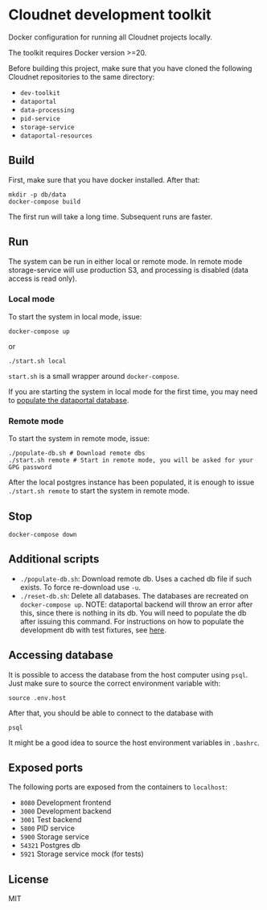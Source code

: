 # Cloudnet development toolkit
Docker configuration for running all Cloudnet projects locally.

The toolkit requires Docker version >=20.

Before building this project, make sure that you have cloned the following Cloudnet repositories to the same directory:

- `dev-toolkit`
- `dataportal`
- `data-processing`
- `pid-service`
- `storage-service`
- `dataportal-resources`

## Build

First, make sure that you have docker installed. After that:

```shell
mkdir -p db/data
docker-compose build
```

The first run will take a long time. Subsequent runs are faster.

## Run

The system can be run in either local or remote mode. In remote mode storage-service will use production S3,
and processing is disabled (data access is read only).

### Local mode

To start the system in local mode, issue:

```shell
docker-compose up
```

or

```shell
./start.sh local
```

`start.sh` is a small wrapper around `docker-compose`.

If you are starting the system in local mode for the first time, you may need to [populate the dataportal database](https://github.com/actris-cloudnet/dataportal/#populating-the-database).

### Remote mode

To start the system in remote mode, issue:

```shell
./populate-db.sh # Download remote dbs
./start.sh remote # Start in remote mode, you will be asked for your GPG password
```

After the local postgres instance has been populated, it is enough to issue `./start.sh remote` to start the system in remote mode.

## Stop

```shell
docker-compose down
```

## Additional scripts

- `./populate-db.sh`: Download remote db. Uses a cached db file if such exists. To force re-download use `-u`.
- `./reset-db.sh`: Delete all databases. The databases are recreated on `docker-compose up`. NOTE: dataportal backend will throw an error after this, since there is nothing in its db. You will need to populate the db after issuing this command.
For instructions on how to populate the development db with test fixtures, see [here](https://github.com/actris-cloudnet/dataportal/#populating-the-database).

## Accessing database

It is possible to access the database from the host computer using `psql`. Just make sure to source the correct environment variable with:

```shell
source .env.host
```

After that, you should be able to connect to the database with

```shell
psql
```

It might be a good idea to source the host environment variables in `.bashrc`.

## Exposed ports

The following ports are exposed from the containers to `localhost`:

- `8080` Development frontend
- `3000` Development backend
- `3001` Test backend
- `5800` PID service
- `5900` Storage service
- `54321` Postgres db
- `5921` Storage service mock (for tests)

## License

MIT
